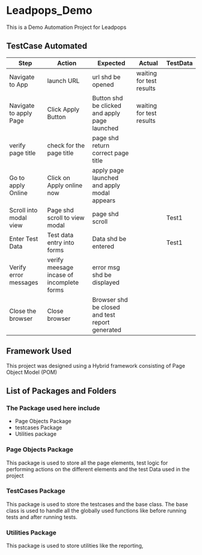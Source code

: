 # Leadpops_Demo
This is a Demo Automation Project for Leadpops

## TestCase Automated   
| Step              | Action        | Expected | Actual        | TestData      |
| -------------     | ------------- | -------- | ------------- | ------------- |
| Navigate to App   | launch URL    | url shd be opened  | waiting for test results          |          |
| Navigate to apply Page   | Click Apply Button    | Button shd be clicked and apply page launched  | waiting for test results          |         |
| verify page title  | check for the page title   | page shd return correct page title  |         |      |
| Go to apply Online   | Click on Apply online now     | apply page launched and apply modal appears  |         |        |
| Scroll into modal view   | Page shd scroll to view modal   | page shd scroll |           | Test1         |
| Enter Test Data   | Test data entry into forms    | Data shd be entered   |          | Test1         |
| Verify error messages   | verify meesage incase of incomplete forms    | error msg shd be displayed |         |        |
| Close the browser   | Close browser    | Browser shd be closed and test report generated |          |         |

## Framework Used
This project was designed using a Hybrid framework consisting of Page Object Model (POM)

## List of Packages and Folders
### The Package used here include
* Page Objects Package 
* testcases Package 
* Utilities package

### Page Objects Package

This package is used to store all the page elements, test logic for performing actions on the different elements and the test Data used in the project

### TestCases Package 
This package is used to store the testcases and the base class. 
The base class is used to handle all the globally used functions like before running tests and after running tests.

### Utilities Package
This package is used to store utilities like the reporting, 
